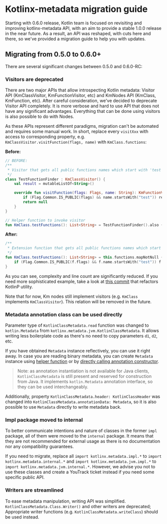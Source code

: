 # Kotlinx-metadata migration guide

Starting with 0.6.0 release, Kotlin team is focused on revisiting and improving kotlinx-metadata API, with an aim to provide a stable 1.0.0 release
in the near future. As a result, an API was reshaped, with cuts here and there, so we've provided a migration guide to help you with updates.

## Migrating from 0.5.0 to 0.6.0+

There are several significant changes between 0.5.0 and 0.6.0-RC:

### Visitors are deprecated

There are two major APIs that allow introspecting Kotlin metadata: Visitor API (KmClassVisitor, KmFunctionVisitor, etc) and KmNodes API
(KmClass, KmFunction, etc). After careful consideration, we've decided to deprecate Visitor API completely.
It is more verbose and hard to use API that does not have any significant advantages. Everything that can be done using visitors is also possible to do with Nodes.

As these APIs represent different paradigms, migration can't be automated and requires some manual work. In short, replace every `visitXxx` with access to corresponding property, e.g.
`KmClassVisitor.visitFunction(flags, name)` with `KmClass.functions`:

**Before:**
```kotlin
// BEFORE:
/**
 * Visitor that gets all public functions names which start with 'test'
 */
class TestFunctionFinder : KmClassVisitor() {
    val result = mutableListOf<String>()

    override fun visitFunction(flags: Flags, name: String): KmFunctionVisitor? {
        if (Flag.Common.IS_PUBLIC(flags) && name.startsWith("test")) result.add(name)
        return null
    }
}

// Helper function to invoke visitor
fun KmClass.testFunctions(): List<String> = TestFunctionFinder().also { this.accept(it) }.result.toList()
```
**After:**
```kotlin
/**
 * Extension function that gets all public functions names which start with 'test'
 */
fun KmClass.testFunctions(): List<String> = this.functions.mapNotNull { f ->
    if (Flag.Common.IS_PUBLIC(f.flags) && f.name.startsWith("test")) f.name else null
}
```

As you can see, complexity and line count are significantly reduced.
If you need more sophisticated example, take a look at [this commit](https://github.com/JetBrains/kotlin/commit/c4d409608cf6b246a24f095bc7b30ff8d2efc373) that refactors KotlinP utility.

Note that for now, Km nodes still implement visitors (e.g. `KmClass` implements `KmClassVisitor`). This relation will be removed in the future.

### Metadata annotation class can be used directly

Parameter type of `KotlinClassMetadata.read` function was changed to `kotlin.Metadata` from `kotlinx.metadata.jvm.KotlinClassMetadata`. 
It allows writing less boilerplate code as there's no need to copy parameters `d1`, `d2`, etc.

If you have obtained `Metadata` instance reflectively, you
can use it right away. In case you are reading binary metadata, you can create `Metadata` instance using
[helper function](https://github.com/JetBrains/kotlin/blob/3d679b76bce04a9bfbb7c0a2f769d5838d2c3bf9/libraries/kotlinx-metadata/jvm/src/kotlinx/metadata/jvm/jvmMetadataUtil.kt#L27)
or by [directly calling annotation constructor](https://kotlinlang.org/docs/annotations.html#instantiation).

> Note: as annotation instantiation is not available for Java clients, `KotlinClassMetadata` is still present and reserved for construction from Java.
It implements `kotlin.Metadata` annotation interface, so they can be used interchangeably.

Additionally, property `KotlinClassMetadata.header: KotlinClassHeader` was changed into `KotlinClassMetadata.annotationData: Metadata`, so it is 
also possible to use `Metadata` directly to write metadata back.

### Impl package moved to internal

To better communicate intentions and nature of classes in the former `impl` package, all of them were moved to the `internal` package.
It means that they are not recommended for external usage as there is no documentation nor any compatibility guarantees.

If you need to migrate, replace all `import kotlinx.metadata.impl.*` to `import kotlinx.metadata.internal.*`
and `import kotlinx.metadata.jvm.impl.*` to `import kotlinx.metadata.jvm.internal.*`.
However, we advise you not to use these classes and create a YouTrack ticket instead if you need some specific public API.

### Writers are streamlined

To ease metadata manipulation, writing API was simplified. `KotlinClassMetadata.Class.Writer()` and other writers are deprecated;
Appropriate writer functions (e.g. `KotlinClassMetadata.writeClass`) should be used instead.
